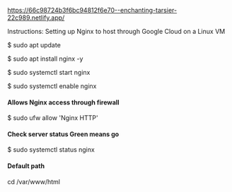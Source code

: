 https://66c98724b3f6bc94812f6e70--enchanting-tarsier-22c989.netlify.app/

Instructions:
Setting up Nginx to host through Google Cloud on a Linux VM


$ sudo apt update

$ sudo apt install nginx -y

$ sudo systemctl start nginx

$ sudo systemctl enable nginx
#### Allows Nginx access through firewall
$ sudo ufw allow 'Nginx HTTP'
#### Check server status Green means go
$ sudo systemctl status nginx
#### Default path
cd /var/www/html
